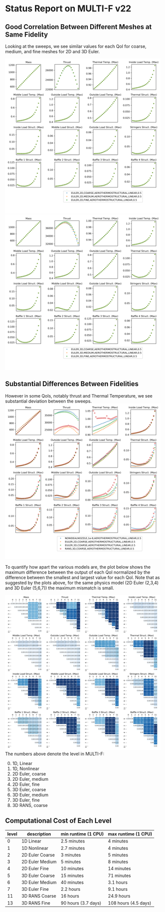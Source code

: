 # Status Report on MULTI-F v22


## Good Correlation Between Different Meshes at Same Fidelity
Looking at the sweeps, we see similar values for each QoI 
for coarse, medium, and fine meshes for 2D and 3D Euler.

![2D Euler](sweep3_00_2D_Euler_v22.png)
![3D Euler](sweep3_00_3D_Euler_v22.png)


## Substantial Differences Between Fidelities
However in some QoIs, notably thrust and Thermal Temperature,
we see substantial deviation between the sweeps. 
![Sweep](sweep3_00_v22.png)

To quantify how apart the various models are, 
the plot below shows the maximum difference 
between the output of each QoI normalized by the
difference between the smallest and largest value for each QoI.
Note that as suggested by the plots above, for the same physics model
(2D Euler (2,3,4) and 3D Euler (5,6,7)) the maximum mismatch is small.

![Max deviation](tab_corr_max_v22.png)
The numbers above denote the level in MULTI-F:

0. 1D, Linear
1. 1D, Nonlinear
2. 2D Euler, coarse
3. 2D Euler, medium
4. 2D Euler, fine
5. 3D Euler, coarse
6. 3D Euler, medium
7. 3D Euler, fine
11. 3D RANS, coarse  


## Computational Cost of Each Level

level | description | min runtime (1 CPU) | max runtime (1 CPU) |
------|-------------|---------------------|---------------------|
0     | 1D Linear   | 2.5 minutes         | 4 minutes           |
1     | 1D Nonlinear| 2.7 minutes         | 4 minutes           |
2     | 2D Euler Coarse   | 3 minutes   |  5 minutes          |
3     | 2D Euler Medium   | 5 minutes   | 8 minutes  |
4     | 2D Euler Fine     | 10 minutes  | 14 minutes |
5     | 3D Euler Coarse   | 15 minutes  | 71 minutes |
6     | 3D Euler Medium   | 40 minutes  | 3.1 hours  |
7     | 3D Euler Fine     | 2.2 hours   | 9.1 hours  |
11    | 3D RANS Coarse    | 16 hours    | 24.9 hours |
13    | 3D RANS Fine      | 90 hours (3.7 days) | 108 hours (4.5 days) |
